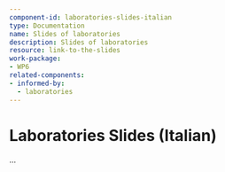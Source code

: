 ```yaml
---
component-id: laboratories-slides-italian
type: Documentation
name: Slides of laboratories
description: Slides of laboratories
resource: link-to-the-slides
work-package:
- WP6
related-components:
- informed-by:
  - laboratories
---
```


# Laboratories Slides (Italian)

...